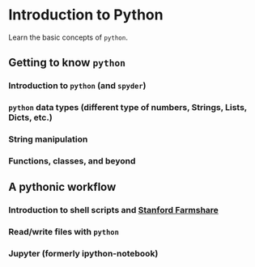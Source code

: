 # Introduction to Python
Learn the basic concepts of `python`.
## Getting to know `python`
### Introduction to `python` (and `spyder`)
### `python` data types (different type of numbers, Strings, Lists, Dicts, etc.)
### String manipulation
### Functions, classes, and beyond

## A pythonic workflow
### Introduction to shell scripts and [Stanford Farmshare][stanford-farmshare]
### Read/write files with `python`
### Jupyter (formerly ipython-notebook)


[anaconda]: https://store.continuum.io/cshop/anaconda/
[stanford-farmshare]: https://web.stanford.edu/group/farmshare/cgi-bin/wiki/index.php/Main_Page

